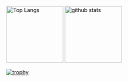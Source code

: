 <p align="left">
  <img alt="Top Langs" height="150px" src="https://github-readme-stats.vercel.app/api?username=kyoppy-1229&show_icons=true&count_private=true" />
  <img alt="github stats" height="150px" src="https://github-readme-stats.vercel.app/api/top-langs/?username=kyoppy-1229&count_private=true&show_icons=true&layout=compact&count_private=true" />
</p>

[![trophy](https://github-profile-trophy.vercel.app/?username=kyoppy-1229&margin-w=36)](https://github.com/ryo-ma/github-profile-trophy)
